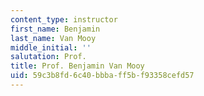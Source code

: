 ```yaml
---
content_type: instructor
first_name: Benjamin
last_name: Van Mooy
middle_initial: ''
salutation: Prof.
title: Prof. Benjamin Van Mooy
uid: 59c3b8fd-6c40-bbba-ff5b-f93358cefd57
---
```

